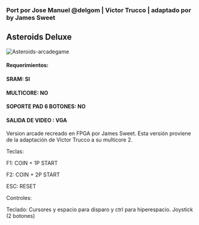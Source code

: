 ### Port por Jose Manuel @delgom | Victor Trucco | adaptado por by James Sweet

## Asteroids Deluxe

![Asteroids-arcadegame](https://user-images.githubusercontent.com/31018768/70372433-486b8100-18df-11ea-8611-9cc06ce7e68e.jpg)

#### Requerimientos: 

#### SRAM: SI

#### MULTICORE: NO

#### SOPORTE PAD 6 BOTONES: NO

#### SALIDA DE VIDEO : VGA

Version arcade recreado en FPGA por James Sweet.
Esta versión proviene de la adaptación de Victor Trucco a su multicore 2.

Teclas:

F1: COIN + 1P START

F2: COIN + 2P START

ESC: RESET

Controles:

Teclado: Cursores y espacio para disparo y ctrl para hiperespacio.
Joystick (2 botones)
